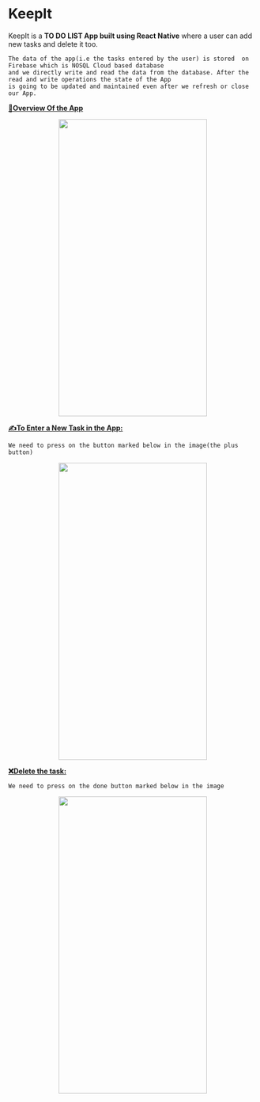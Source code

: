 # KeepIt

 KeepIt is a <b>TO DO LIST App built using React Native</b> where a user can add  new tasks and delete it too.

    The data of the app(i.e the tasks entered by the user) is stored  on  Firebase which is NOSQL Cloud based database 
    and we directly write and read the data from the database. After the read and write operations the state of the App 
    is going to be updated and maintained even after we refresh or close  our App.
    
   <U><b>  📌Overview Of the App </b></U>
    
   <p align="center">
   <img width="300" height="600" src="https://github.com/chittrakumari/TO-DO-LIST-APP-using-React-Native/blob/main/Overview%20Image%20of%20the%20App.jpeg">
   </p>
   
 
   <U><b> ✍To Enter a New Task in the App:</b></U>
 
    We need to press on the button marked below in the image(the plus button)
    
   <p align="center">
   <img width="300" height="600" src="https://github.com/chittrakumari/TO-DO-LIST-APP-using-React-Native/blob/main/How%20to%20enter%20a%20new%20Task.jpeg">
   </p>
   
   <b> <U> ❌Delete the task:</U></b>
 
    We need to press on the done button marked below in the image
    
   <p align="center">
   <img width="300" height="600" src="https://github.com/chittrakumari/TO-DO-LIST-APP-using-React-Native/blob/main/How%20to%20Delete%20the%20Task%20After%20it%20is%20Done.jpeg">
   </p>
 
 

